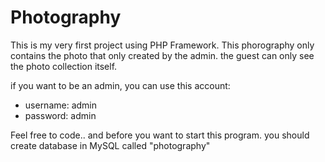 # Photography

This is my very first project using PHP Framework. This phorography only contains the photo that only created by the admin.
the guest can only see the photo collection itself.

if you want to be an admin, you can use this account:
- username: admin
- password: admin

Feel free to code.. and before you want to start this program. you should create database in MySQL called "photography"
